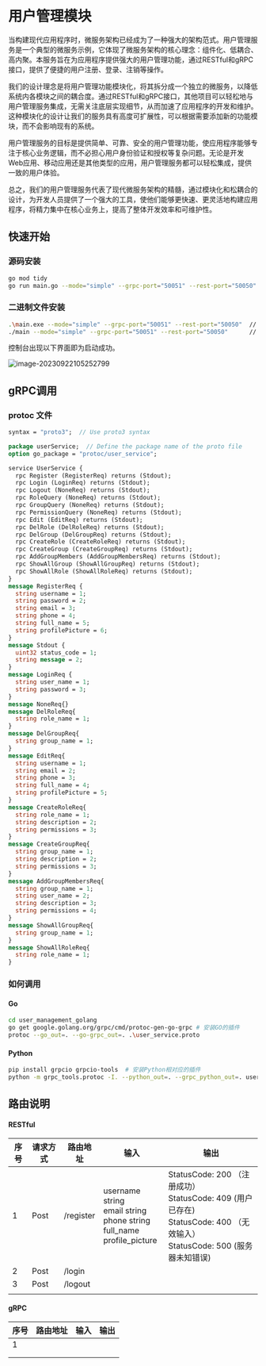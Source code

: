 # 用户管理模块

​	当构建现代应用程序时，微服务架构已经成为了一种强大的架构范式。用户管理服务是一个典型的微服务示例，它体现了微服务架构的核心理念：组件化、低耦合、高内聚。本服务旨在为应用程序提供强大的用户管理功能，通过RESTful和gRPC接口，提供了便捷的用户注册、登录、注销等操作。

​	我们的设计理念是将用户管理功能模块化，将其拆分成一个独立的微服务，以降低系统内各模块之间的耦合度。通过RESTful和gRPC接口，其他项目可以轻松地与用户管理服务集成，无需关注底层实现细节，从而加速了应用程序的开发和维护。这种模块化的设计让我们的服务具有高度可扩展性，可以根据需要添加新的功能模块，而不会影响现有的系统。

​	用户管理服务的目标是提供简单、可靠、安全的用户管理功能，使应用程序能够专注于核心业务逻辑，而不必担心用户身份验证和授权等复杂问题。无论是开发Web应用、移动应用还是其他类型的应用，用户管理服务都可以轻松集成，提供一致的用户体验。

​	总之，我们的用户管理服务代表了现代微服务架构的精髓，通过模块化和松耦合的设计，为开发人员提供了一个强大的工具，使他们能够更快速、更灵活地构建应用程序，将精力集中在核心业务上，提高了整体开发效率和可维护性。



## 快速开始

### 源码安装

```bash
go mod tidy 
go run main.go --mode="simple" --grpc-port="50051" --rest-port="50050"
```

### 二进制文件安装

```bash
.\main.exe --mode="simple" --grpc-port="50051" --rest-port="50050"  // windows x64 启动
./main --mode="simple" --grpc-port="50051" --rest-port="50050"      // linux 系统启动
```

控制台出现以下界面即为启动成功。

![image-20230922105252799](https://mr-lai.oss-cn-zhangjiakou.aliyuncs.com/imgs/image-20230922105252799.png)



## gRPC调用

### protoc 文件

```protobuf
syntax = "proto3";  // Use proto3 syntax

package userService;  // Define the package name of the proto file
option go_package = "protoc/user_service";

service UserService {
  rpc Register (RegisterReq) returns (Stdout);
  rpc Login (LoginReq) returns (Stdout);
  rpc Logout (NoneReq) returns (Stdout);
  rpc RoleQuery (NoneReq) returns (Stdout);
  rpc GroupQuery (NoneReq) returns (Stdout);
  rpc PermissionQuery (NoneReq) returns (Stdout);
  rpc Edit (EditReq) returns (Stdout);
  rpc DelRole (DelRoleReq) returns (Stdout);
  rpc DelGroup (DelGroupReq) returns (Stdout);
  rpc CreateRole (CreateRoleReq) returns (Stdout);
  rpc CreateGroup (CreateGroupReq) returns (Stdout);
  rpc AddGroupMembers (AddGroupMembersReq) returns (Stdout);
  rpc ShowAllGroup (ShowAllGroupReq) returns (Stdout);
  rpc ShowAllRole (ShowAllRoleReq) returns (Stdout);
}
message RegisterReq {
  string username = 1;
  string password = 2;
  string email = 3;
  string phone = 4;
  string full_name = 5;
  string profilePicture = 6;
}
message Stdout {
  uint32 status_code = 1;
  string message = 2;
}
message LoginReq {
  string user_name = 1;
  string password = 3;
}
message NoneReq{}
message DelRoleReq{
  string role_name = 1;
}
message DelGroupReq{
  string group_name = 1;
}
message EditReq{
  string username = 1;
  string email = 2;
  string phone = 3;
  string full_name = 4;
  string profilePicture = 5;
}
message CreateRoleReq{
  string role_name = 1;
  string description = 2;
  string permissions = 3;
}
message CreateGroupReq{
  string group_name = 1;
  string description = 2;
  string permissions = 3;
}
message AddGroupMembersReq{
  string group_name = 1;
  string user_name = 2;
  string description = 3;
  string permissions = 4;
}
message ShowAllGroupReq{
  string group_name = 1;
}
message ShowAllRoleReq{
  string role_name = 1;
}
```

### 如何调用

#### Go

```bash
cd user_management_golang
go get google.golang.org/grpc/cmd/protoc-gen-go-grpc # 安装GO的插件
protoc --go_out=. --go-grpc_out=. .\user_service.proto
```

#### Python

```bash
pip install grpcio grpcio-tools  # 安装Python相对应的插件
python -m grpc_tools.protoc -I. --python_out=. --grpc_python_out=. user_service.proto
```



## 路由说明

#### RESTful

| 序号 | 请求方式 | 路由地址  | 输入                                                         | 输出                                                         |
| ---- | -------- | --------- | ------------------------------------------------------------ | ------------------------------------------------------------ |
| 1    | Post     | /register | username string<br />email string<br />phone string<br />full_name<br />profile_picture | StatusCode: 200 （注册成功）<br />StatusCode: 409   (用户已存在)<br />StatusCode: 400 （无效输入）<br />StatusCode: 500   (服务器未知错误) |
| 2    | Post     | /login    |                                                              |                                                              |
| 3    | Post     | /logout   |                                                              |                                                              |
|      |          |           |                                                              |                                                              |



#### gRPC

| 序号 | 路由地址 | 输入 | 输出 |
| ---- | -------- | ---- | ---- |
| 1    |          |      |      |
|      |          |      |      |
|      |          |      |      |

